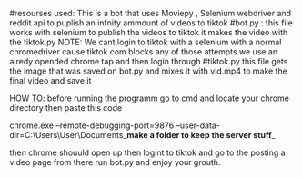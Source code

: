 #resourses used:
 This is a bot that uses Moviepy , Selenium webdriver and reddit api to puplish an infnity ammount of videos to tiktok
#bot.py :
this file works with selenium to publish the videos to tiktok it makes the video with the tiktok.py 
NOTE: We cant login to tiktok with a selenium with a normal chromedriver cause tiktok.com blocks any of those attempts 
we use an alredy opended chrome tap and then login through 
#tiktok.py
this file gets the image that was saved on bot.py and mixes it with vid.mp4 to make the final video and save it 

HOW TO:
before running the programm go to cmd and locate your chrome directory then paste this code

chrome.exe –remote-debugging-port=9876 –user-data-dir=C:\Users\User\Documents\___make a folder to keep the server stuff___  

then chrome shouuld open up then logint to tiktok and go to the posting a video page from there run bot.py and enjoy your grouth.


